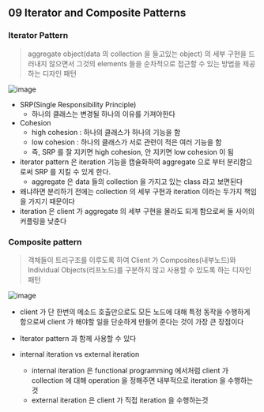 ## 09 Iterator and Composite Patterns

### Iterator Pattern

> aggregate object(data 의 collection 을 들고있는 object) 의 세부 구현을 드러내지 않으면서 그것의 elements 들을 순차적으로 접근할 수 있는 방법을 제공하는 디자인 패턴

![image](https://user-images.githubusercontent.com/7943694/76165858-af7a2980-619d-11ea-9862-f180b1315544.png)

* SRP(Single Responsibility Principle)
  * 하나의 클래스는 변경될 하나의 이유를 가져야한다
* Cohesion
  * high cohesion : 하나의 클래스가 하나의 기능을 함
  * low cohesion : 하나의 클래스가 서로 관련이 적은 여러 기능을 함
  * 즉, SRP 를 잘 지키면 high cohesion, 안 지키면 low cohesion 이 됨
* iterator pattern 은 iteration 기능을 캡슐화하여 aggregate 으로 부터 분리함으로써 SRP 를 지킬 수 있게 한다.
  * aggregate 은 data 들의 collection 을 가지고 있는 class 라고 보면된다
* 왜냐하면 분리하기 전에는 collection 의 세부 구현과 iteration 이라는 두가지 책임을 가지기 때문이다
* iteration 은 client 가 aggregate 의 세부 구현을 몰라도 되게 함으로써 둘 사이의 커플링을 낮춘다


### Composite pattern
> 객체들이 트리구조를 이루도록 하여 Client 가 Composites(내부노드)와 Individual Objects(리프노드)를 구분하지 않고 사용할 수 있도록 하는 디자인 패턴

![image](https://user-images.githubusercontent.com/7943694/76165973-8908be00-619e-11ea-9bdd-ebdac88b6bc6.png)

* client 가 단 한번의 메소드 호출만으로도 모든 노드에 대해 특정 동작을 수행하게 함으로써 client 가 해야할 일을 단순하게 만들어 준다는 것이 가장 큰 장점이다
* Iterator pattern 과 함께 사용할 수 있다

* internal iteration vs external iteration
  * internal iteration 은 functional programming 에서처럼 client 가 collection 에 대해 operation 을 정해주면 내부적으로 iteration 을 수행하는것
  * external iteration 은 client 가 직접 iteration 을 수행하는것
